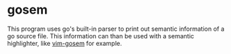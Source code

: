 # gosem

This program uses go's built-in parser to print out semantic information of a
go source file. This information can than be used with a semantic highlighter,
like [vim-gosem](github.com/meonlol/vim-gosem) for example.
